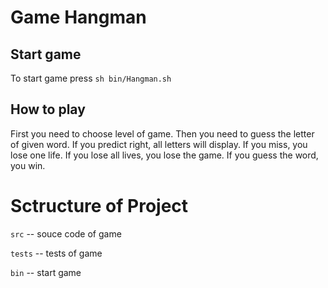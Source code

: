 # Game Hangman
## Start game
To start game press `sh bin/Hangman.sh`
## How to play
First you need to choose level of game. Then you need to guess the letter of given word. If you predict right, all letters will display. If you miss, you lose one life. If you lose all lives, you lose the game. If you guess the word, you win.

# Sctructure of Project

`src` -- souce code of game

`tests` -- tests of game

`bin` -- start game